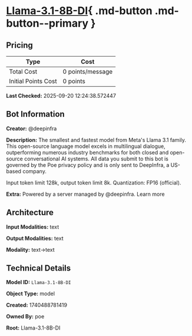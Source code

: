 # [Llama-3.1-8B-DI](https://poe.com/Llama-3.1-8B-DI){ .md-button .md-button--primary }

## Pricing

| Type | Cost |
|------|------|
| Total Cost | 0 points/message |
| Initial Points Cost | 0 points |

**Last Checked:** 2025-09-20 12:24:38.572447


## Bot Information

**Creator:** @deepinfra

**Description:** The smallest and fastest model from Meta's Llama 3.1 family. This open-source language model excels in multilingual dialogue, outperforming numerous industry benchmarks for both closed and open-source conversational AI systems.  All data you submit to this bot is governed by the Poe privacy policy and is only sent to DeepInfra, a US-based company.

Input token limit 128k, output token limit 8k. Quantization: FP16 (official).

**Extra:** Powered by a server managed by @deepinfra. Learn more


## Architecture

**Input Modalities:** text

**Output Modalities:** text

**Modality:** text->text


## Technical Details

**Model ID:** `Llama-3.1-8B-DI`

**Object Type:** model

**Created:** 1740488781419

**Owned By:** poe

**Root:** Llama-3.1-8B-DI
